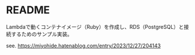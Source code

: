 # README

Lambdaで動くコンテナイメージ（Ruby）を作成し、RDS（PostgreSQL）と接続するためのサンプル実装。

see. https://miyohide.hatenablog.com/entry/2023/12/27/204143
